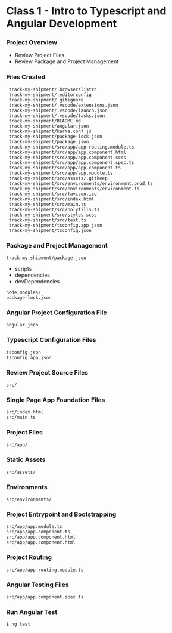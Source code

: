 # Class 1 - Intro to Typescript and Angular Development

### Project Overview
- Review Project Files
- Review Package and Project Management

### Files Created
```shell
 track-my-shipment/.browserslistrc
 track-my-shipment/.editorconfig
 track-my-shipment/.gitignore
 track-my-shipment/.vscode/extensions.json
 track-my-shipment/.vscode/launch.json
 track-my-shipment/.vscode/tasks.json
 track-my-shipment/README.md
 track-my-shipment/angular.json
 track-my-shipment/karma.conf.js
 track-my-shipment/package-lock.json
 track-my-shipment/package.json
 track-my-shipment/src/app/app-routing.module.ts
 track-my-shipment/src/app/app.component.html
 track-my-shipment/src/app/app.component.scss
 track-my-shipment/src/app/app.component.spec.ts
 track-my-shipment/src/app/app.component.ts
 track-my-shipment/src/app/app.module.ts
 track-my-shipment/src/assets/.gitkeep
 track-my-shipment/src/environments/environment.prod.ts
 track-my-shipment/src/environments/environment.ts
 track-my-shipment/src/favicon.ico
 track-my-shipment/src/index.html
 track-my-shipment/src/main.ts
 track-my-shipment/src/polyfills.ts
 track-my-shipment/src/styles.scss
 track-my-shipment/src/test.ts
 track-my-shipment/tsconfig.app.json
 track-my-shipment/tsconfig.json
```

### Package and Project Management
```shell
track-my-shipment/package.json
```

- scripts
- dependencies
- devDependencies

```shell
node_modules/
package-lock.json
```

### Angular Project Configuration File
```shell
angular.json
```

### Typescript Configuration Files
```shell
tsconfig.json
tsconfig.app.json
```

### Review Project Source Files
```shell
src/
```

### Single Page App Foundation Files
```shell
src/index.html
src/main.ts
```

### Project Files
```shell
src/app/
```

### Static Assets
```shell
src/assets/
```

### Environments
```shell
src/environments/
```

### Project Entrypoint and Bootstrapping
```shell
src/app/app.module.ts
src/app/app.component.ts
src/app/app.component.html
src/app/app.component.html
```

### Project Routing
```shell
src/app/app-routing.module.ts
```

### Angular Testing Files
```shell
src/app/app.component.spec.ts
```

### Run Angular Test
```shell
$ ng test
```
